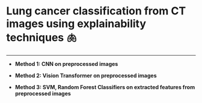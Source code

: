 # Lung cancer classification from CT images using explainability techniques 🫁
---
- **Method 1: CNN on preprocessed images**

- **Method 2: Vision Transformer on preprocessed images**

- **Method 3: SVM, Random Forest Classifiers on extracted features from preprocessed images**
